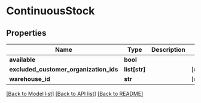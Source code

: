 # ContinuousStock

## Properties
Name | Type | Description | Notes
------------ | ------------- | ------------- | -------------
**available** | **bool** |  | 
**excluded_customer_organization_ids** | **list[str]** |  | [optional] 
**warehouse_id** | **str** |  | [optional] 

[[Back to Model list]](../README.md#documentation-for-models) [[Back to API list]](../README.md#documentation-for-api-endpoints) [[Back to README]](../README.md)


